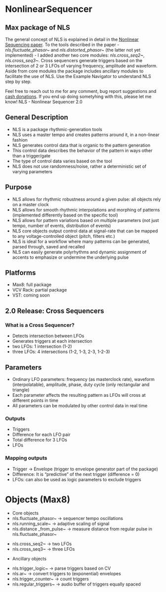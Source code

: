 # NonlinearSequencer
## Max package of NLS
The general concept of NLS is explained in detail in the [Nonlinear Sequencing paper](https://github.com/michelezaccagnini/NonlinearSequencer/blob/main/Nonlinear_SequencingAM20.pdf). To the tools described in the paper - *nls.fluctuate_phasor~* and *nls.distorted_phasor~* (the latter not yet implemented) - I added another two core modules: *nls.cross_seq2~*, *nls.cross_seq3~*. Cross sequencers generate triggers based on the intersection of 2 or 3 LFOs of varying frequency, amplitude and waveform. Aside from core modules the package includes ancillary modules to facilitate the use of NLS. 
Use the Example Navigator to understand NLS step by step. 
 
Feel free to reach out to me for any comment, bug report suggestions and [cash donations](https://www.patreon.com/user?u=6022250&fan_landing=true).
If you end up doing sometyhing with this, please let me know!
NLS - Nonlinear Sequencer 2.0 
## General Description
- NLS is a package rhythmic-generation tools
- NLS uses a master tempo and creates patterns around it, in a non-linear fashion
- NLS generates control data that is organic to the pattern generation
- This control data describes the behavior of the pattern in ways other than a trigger/gate
- The type of control data varies based on the tool
- NLS does not use randomness/noise, rather a deterministic set of varying parameters
## Purpose
- NLS allows for rhythmic robustness around a given pulse: all objects rely on a master clock
- NLS allows for smooth rhythmic interpolations and morphing of patterns (implemented differently based on the specific tool)
- NLS allows for pattern variations based on multiple parameters (not just tempo, number of events, distribution of events)
- NLS core objects output control data at  signal-rate that can be mapped to any voltage-controlled object (pitch, filters etc.)
- NLS is ideal for a workflow where many patterns can be generated, parsed through, saved and recalled 
- NLS can easily generate polyrhythms and dynamic assignment of accents to emphasize or undermine the underlying pulse
## Platforms
- Max8: full package
- VCV Rack: partial package
- VST: coming soon
## 2.0 Release: Cross Sequencers
### What is a Cross Sequencer?
- Detects intersection between LFOs
- Generates triggers at each intersection
- two LFOs: 1 intersection (1-2)
- three LFOs: 4 intersections (1-2, 1-3, 2-3, 1-2-3)


## Parameters
- Ordinary LFO parameters: frequency (as masterclock rate), waveform (interpolatable), amplitude, phase, duty cycle (only rectangular and triangle)
- Each parameter affects the resulting pattern as LFOs will cross at different points in time
- All parameters can be modulated by other control data in real time
### Outputs
- Triggers 
- Difference for each LFO pair
- Total difference for 3 LFOs 
- LFOs
### Mapping outputs
- Trigger → Envelope (trigger to envelope generator part of the package)
- Difference: It is “predictive” of the next trigger (difference = 0)
- LFOs: can also be used as logic parameters to exclude triggers 

# Objects (Max8)
- Core objects
- nls.fluctuate_phasor~ → sequencer tempo oscillations 
- nls.running_scale~ → adaptive scaling of signal
- nls.distance _from_pulse~ → measure distance from regular pulse in nls.fluctuate_phasor~
* nls.cross_seq2~ → two LFOs
* nls.cross_seq3~ → three LFOs
- Ancillary objects
* nls.trigger_logic~ → parse triggers based on CV 
* nls.ar~ → convert triggers to (exponential) envelopes
* nls.trigger_counter~ → count triggers
* nls.regular_triggers~ → audio buffer of triggers equally spaced


